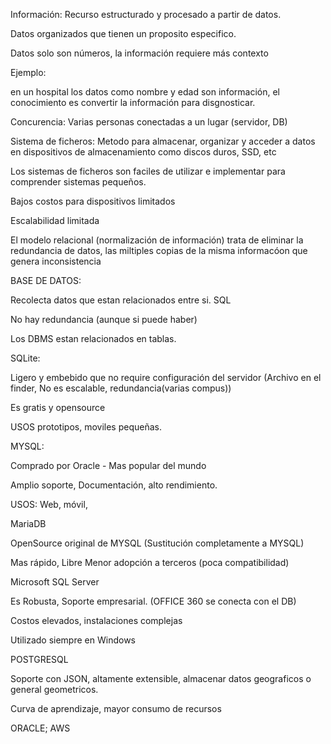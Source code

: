 Información: Recurso estructurado y procesado a partir de datos.

Datos organizados que tienen un proposito especifico.

Datos solo son números, la información requiere más contexto

Ejemplo:

en un hospital los datos como nombre y edad son información, el conocimiento es convertir la información para disgnosticar.

Concurencia: Varias personas conectadas a un lugar (servidor, DB)

Sistema de ficheros: Metodo para almacenar, organizar y acceder a datos en dispositivos de almacenamiento como discos duros, SSD, etc

Los sistemas de ficheros son faciles de utilizar e implementar para comprender sistemas pequeños.

Bajos costos para dispositivos limitados

Escalabilidad limitada

El modelo relacional (normalización de información) trata de eliminar la redundancia de datos, las miltiples copias de la misma informacóon que genera inconsistencia

BASE DE DATOS:

Recolecta datos que estan relacionados entre si. SQL

No hay redundancia (aunque si puede haber)

Los DBMS estan relacionados en tablas.

SQLite:

Ligero y embebido que no require configuración del servidor (Archivo en el finder, No es escalable, redundancia(varias compus))

Es gratis y opensource

USOS prototipos, moviles pequeñas.

MYSQL:

Comprado por Oracle - Mas popular del mundo

Amplio soporte, Documentación, alto rendimiento.

USOS: Web, móvil,

MariaDB

OpenSource original de MYSQL (Sustitución completamente a MYSQL)

Mas rápido, Libre Menor adopción a terceros (poca compatibilidad)

Microsoft SQL Server

Es Robusta, Soporte empresarial. (OFFICE 360 se conecta con el DB)

Costos elevados, instalaciones complejas

Utilizado siempre en Windows

POSTGRESQL

Soporte con JSON, altamente extensible, almacenar datos geograficos o general geometricos.

Curva de aprendizaje, mayor consumo de recursos

ORACLE; AWS